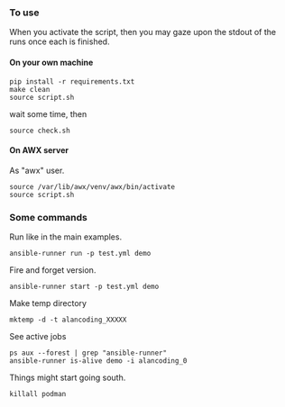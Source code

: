 ### To use

When you activate the script, then you may gaze upon the stdout of the runs
once each is finished.

#### On your own machine

```
pip install -r requirements.txt
make clean
source script.sh
```

wait some time, then

```
source check.sh
```

#### On AWX server

As "awx" user.

```
source /var/lib/awx/venv/awx/bin/activate
source script.sh
```

### Some commands

Run like in the main examples.

```
ansible-runner run -p test.yml demo
```

Fire and forget version.

```
ansible-runner start -p test.yml demo
```

Make temp directory

```
mktemp -d -t alancoding_XXXXX
```

See active jobs

```
ps aux --forest | grep "ansible-runner"
ansible-runner is-alive demo -i alancoding_0
```

Things might start going south.

```
killall podman
```
